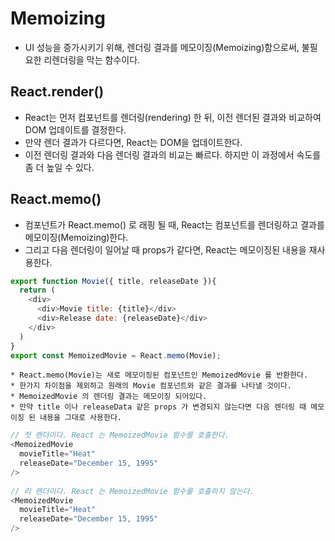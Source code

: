 # Memoizing
+ UI 성능을 증가시키기 위해, 렌더링 결과를 메모이징(Memoizing)함으로써, 불필요한 리렌더링을 막는 함수이다.


## React.render()
+ React는 먼저 컴포넌트를 렌더링(rendering) 한 뒤, 이전 렌더된 결과와 비교하여 DOM 업데이트를 결정한다.
+ 만약 렌더 결과가 다르다면, React는 DOM을 업데이트한다.
+ 이전 렌더링 결과와 다음 렌더링 결과의 비교는 빠르다. 하지만 이 과정에서 속도를 좀 더 높일 수 있다.


## React.memo()
+ 컴포넌트가 React.memo() 로 래핑 될 때, React는 컴포넌트를 렌더링하고 결과를 메모이징(Memoizing)한다.
+ 그리고 다음 렌더링이 일어날 때 props가 같다면, React는 메모이징된 내용을 재사용한다.
``` javascript
export function Movie({ title, releaseDate }){
  return (
    <div>
      <div>Movie title: {title}</div>
      <div>Release date: {releaseDate}</div>
    </div>
  )
}
export const MemoizedMovie = React.memo(Movie);
```
    * React.memo(Movie)는 새로 메모이징된 컴포넌트인 MemoizedMovie 를 반환한다.
    * 한가지 차이점을 제외하고 원래의 Movie 컴포넌트와 같은 결과를 나타낼 것이다.
    * MemoizedMovie 의 렌더링 결과는 메모이징 되어있다. 
    * 만약 title 이나 releaseData 같은 props 가 변경되지 않는다면 다음 렌더링 때 메모이징 된 내용을 그대로 사용한다.
``` javascript
// 첫 렌더이다. React 는 MemoizedMovie 함수를 호출한다.
<MemoizedMovie
  movieTitle="Heat"
  releaseDate="December 15, 1995"
/>
    
// 리 렌더이다. React 는 MemoizedMovie 함수를 호출하지 않는다.
<MemoizedMovie
  movieTitle="Heat"
  releaseDate="December 15, 1995"
/>
```
